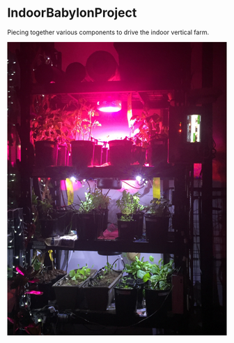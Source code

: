 # IndoorBabylonProject
Piecing together various components to drive the indoor vertical farm.

![IndoorBabylon](IMG_1415.JPG)
